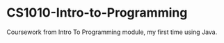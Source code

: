 # CS1010-Intro-to-Programming
Coursework from Intro To Programming module, my first time using Java.
